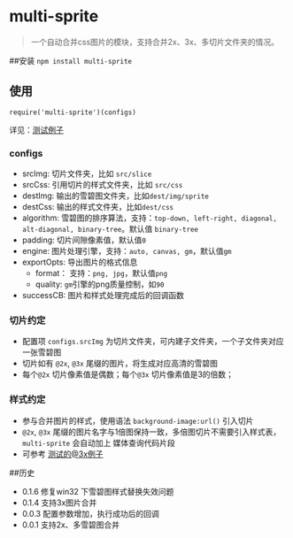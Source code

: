 # multi-sprite

> 一个自动合并css图片的模块，支持合并2x、3x、多切片文件夹的情况。


##安装
`npm install multi-sprite`

## 使用
`require('multi-sprite')(configs)`

详见：[测试例子][5]

### configs
* srcImg: 切片文件夹，比如 `src/slice`
* srcCss:  引用切片的样式文件夹，比如 `src/css`
* destImg: 输出的雪碧图文件夹，比如`dest/img/sprite`
* destCss: 输出的样式文件夹，比如`dest/css`
* algorithm: 雪碧图的排序算法，支持：`top-down, left-right, diagonal, alt-diagonal, binary-tree`。默认值 `binary-tree`
* padding: 切片间隙像素值，默认值`0`
* engine: 图片处理引擎，支持：`auto, canvas, gm`，默认值`gm`
* exportOpts: 导出图片的格式信息
	* format： 支持：`png, jpg`，默认值`png`
	* quality: `gm`引擎的png质量控制，如`90`
* successCB: 图片和样式处理完成后的回调函数
	
### 切片约定
* 配置项 `configs.srcImg` 为切片文件夹，可内建子文件夹，一个子文件夹对应一张雪碧图
* 切片如有 `@2x`, `@3x` 尾缀的图片，将生成对应高清的雪碧图
* 每个`@2x` 切片像素值是偶数；每个`@3x` 切片像素值是3的倍数；

### 样式约定
* 参与合并图片的样式，使用语法 `background-image:url()` 引入切片
* `@2x`, `@3x` 尾缀的图片名字与1倍图保持一致，多倍图切片不需要引入样式表，`multi-sprite` 会自动加上 媒体查询代码片段
* 可参考 [测试的@3x例子][6]


##历史
* 0.1.6 修复win32 下雪碧图样式替换失效问题
* 0.1.4 支持3x图片合并
* 0.0.3 配置参数增加，执行成功后的回调
* 0.0.1 支持2x、多雪碧图合并



[1]: https://github.com/Ensighten/spritesmith
[2]: https://github.com/Ensighten/spritesmith#requirements
[3]: http://www.graphicsmagick.org/download.html
[4]: http://phantomjs.org/download.html
[5]: https://github.com/twlk28/multi-sprite/blob/master/test/testMultiSprite.js
[6]: https://github.com/twlk28/multi-sprite/blob/master/test/web/src/css/test.css
